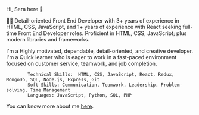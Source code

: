 Hi, Sera here 👋

👨‍💻 Detail-oriented Front End Developer with 3+ years of experience in HTML, CSS, JavaScript, and 1+ years of experience with React seeking full-time Front End Developer roles. Proficient in HTML, CSS, JavaScript; plus modern libraries and frameworks. 

I'm a Highly motivated, dependable, detail-oriented, and creative developer. I'm a Quick learner who is eager to work in a fast-paced environment focused on customer service, teamwork, and job completion.

            Technical Skills:  HTML, CSS, JavaScript, React, Redux, MongoDb, SQL, Node.js, Express, Git
            Soft Skills: Communication, Teamwork, Leadership, Problem-solving, Time Management
            Languages: JavaScript, Python, SQL, PHP

You can know more about me [here](https://www.linkedin.com/in/serikashyr).
